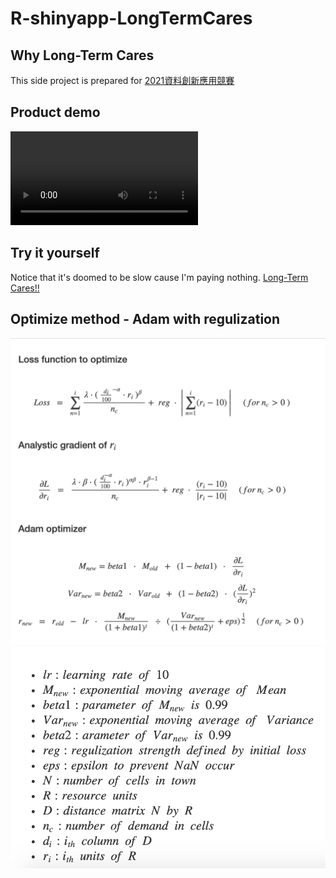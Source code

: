 # R-shinyapp-LongTermCares

## Why Long-Term Cares
This side project is prepared for 
[2021資料創新應用競賽](https://opendata-contest.tca.org.tw)

## Product demo
![Product](https://user-images.githubusercontent.com/67900956/115987830-52cc0f00-a5e9-11eb-886d-14ccb38eb860.mp4)

## Try it yourself
Notice that it's doomed to be slow cause I'm paying nothing. [Long-Term Cares!!](https://goverment.shinyapps.io/shinyapp/)

## Optimize method - Adam with regulization
![optimize method](/images/optimize_method.png)
![optimize params](/images/optimize_parameter.png)
